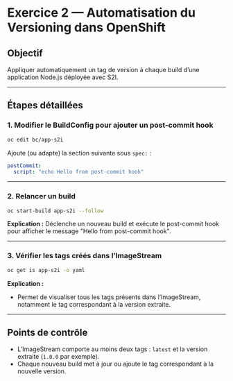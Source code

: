 # Exercice 2 — Automatisation du Versioning dans OpenShift

## Objectif

Appliquer automatiquement un tag de version à chaque build d’une application Node.js déployée avec S2I.

---

## Étapes détaillées

### 1. Modifier le BuildConfig pour ajouter un post-commit hook

```bash
oc edit bc/app-s2i
```

Ajoute (ou adapte) la section suivante sous `spec:` :

```yaml
postCommit:
  script: "echo Hello from post-commit hook"
```

---

### 2. Relancer un build

```bash
oc start-build app-s2i --follow
```

**Explication :** Déclenche un nouveau build et exécute le post-commit hook pour afficher le message "Hello from post-commit hook".

---

### 3. Vérifier les tags créés dans l’ImageStream

```bash
oc get is app-s2i -o yaml
```

**Explication :**

* Permet de visualiser tous les tags présents dans l’ImageStream, notamment le tag correspondant à la version extraite.

---

## Points de contrôle

* L’ImageStream comporte au moins deux tags : `latest` et la version extraite (`1.0.0` par exemple).
* Chaque nouveau build met à jour ou ajoute le tag correspondant à la nouvelle version.